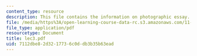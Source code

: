 ```yaml
---
content_type: resource
description: This file contains the information on photographic essay.
file: /media/https%3A/open-learning-course-data-rc.s3.amazonaws.com/11-204-planning-communications-and-digital-media-fall-2004/7112dbe82d3217736c0ddb3b35b63ead_lec3.pdf
file_type: application/pdf
resourcetype: Document
title: lec3.pdf
uid: 7112dbe8-2d32-1773-6c0d-db3b35b63ead
---
```

